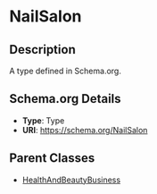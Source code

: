 # NailSalon

## Description
A type defined in Schema.org.

## Schema.org Details
- **Type**: Type
- **URI**: https://schema.org/NailSalon

## Parent Classes
- [HealthAndBeautyBusiness](../HealthAndBeautyBusiness.md)

